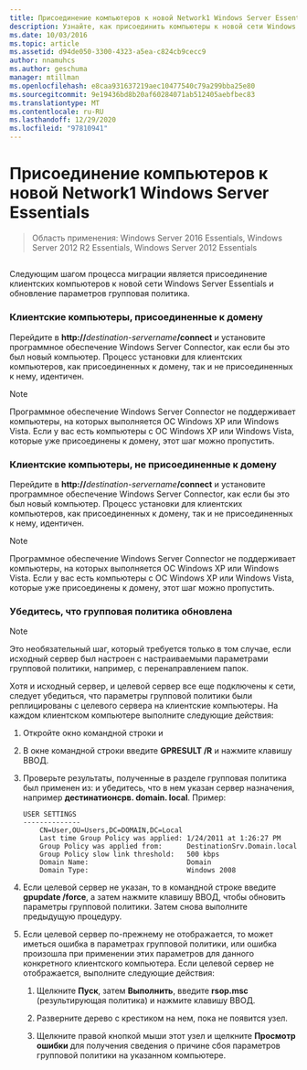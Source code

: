 ```yaml
---
title: Присоединение компьютеров к новой Network1 Windows Server Essentials
description: Узнайте, как присоединить компьютеры к новой сети Windows Server Essentials.
ms.date: 10/03/2016
ms.topic: article
ms.assetid: d94de050-3300-4323-a5ea-c824cb9cecc9
author: nnamuhcs
ms.author: geschuma
manager: mtillman
ms.openlocfilehash: e8caa931637219aec10477540c79a299bba25e80
ms.sourcegitcommit: 9e19436bd8b20af60284071ab512405aebfbec83
ms.translationtype: MT
ms.contentlocale: ru-RU
ms.lasthandoff: 12/29/2020
ms.locfileid: "97810941"
---
```

# <a name="join-computers-to-the-new-windows-server-essentials-network1"></a>Присоединение компьютеров к новой Network1 Windows Server Essentials

>Область применения: Windows Server 2016 Essentials, Windows Server 2012 R2 Essentials, Windows Server 2012 Essentials

##  <a name="BKMK_JoinComputers"></a>
 Следующим шагом процесса миграции является присоединение клиентских компьютеров к новой сети Windows Server Essentials и обновление параметров групповая политика.

### <a name="domain-joined-client-computers"></a>Клиентские компьютеры, присоединенные к домену
 Перейдите в **http://**<em>destination-servername</em>**/connect** и установите программное обеспечение Windows Server Connector, как если бы это был новый компьютер. Процесс установки для клиентских компьютеров, как присоединенных к домену, так и не присоединенных к нему, идентичен.

> [!NOTE]
>  Программное обеспечение Windows Server Connector не поддерживает компьютеры, на которых выполняется ОС Windows XP или Windows Vista. Если у вас есть компьютеры с ОС Windows XP или Windows Vista, которые уже присоединены к домену, этот шаг можно пропустить.

### <a name="non-domain-joined-client-computers"></a>Клиентские компьютеры, не присоединенные к домену
 Перейдите в **http://**<em>destination-servername</em>**/connect** и установите программное обеспечение Windows Server Connector, как если бы это был новый компьютер. Процесс установки для клиентских компьютеров, как присоединенных к домену, так и не присоединенных к нему, идентичен.

> [!NOTE]
>  Программное обеспечение Windows Server Connector не поддерживает компьютеры, на которых выполняется ОС Windows XP или Windows Vista. Если у вас есть компьютеры с ОС Windows XP или Windows Vista, которые уже присоединены к домену, этот шаг можно пропустить.

### <a name="ensure-that-group-policy-has-updated"></a>Убедитесь, что групповая политика обновлена

> [!NOTE]
>  Это необязательный шаг, который требуется только в том случае, если исходный сервер был настроен с настраиваемыми параметрами групповой политики, например, с перенаправлением папок.

 Хотя и исходный сервер, и целевой сервер все еще подключены к сети, следует убедиться, что параметры групповой политики были реплицированы с целевого сервера на клиентские компьютеры. На каждом клиентском компьютере выполните следующие действия:

1.  Откройте окно командной строки и

2.  В окне командной строки введите **GPRESULT /R** и нажмите клавишу ВВОД.

3.  Проверьте результаты, полученные в разделе групповая политика был применен из: и убедитесь, что в нем указан сервер назначения, например **дестинатионсрв. domain. local**. Пример:

    ```
    USER SETTINGS
    --------------
        CN=User,OU=Users,DC=DOMAIN,DC=Local
        Last time Group Policy was applied: 1/24/2011 at 1:26:27 PM
        Group Policy was applied from:      DestinationSrv.Domain.local
        Group Policy slow link threshold:   500 kbps
        Domain Name:                        Domain
        Domain Type:                        Windows 2008

    ```

4.  Если целевой сервер не указан, то в командной строке введите **gpupdate /force**, а затем нажмите клавишу ВВОД, чтобы обновить параметры групповой политики. Затем снова выполните предыдущую процедуру.

5.  Если целевой сервер по-прежнему не отображается, то может иметься ошибка в параметрах групповой политики, или ошибка произошла при применении этих параметров для данного конкретного клиентского компьютера. Если целевой сервер не отображается, выполните следующие действия:

    1.  Щелкните **Пуск**, затем **Выполнить**, введите **rsop.msc** (результирующая политика) и нажмите клавишу ВВОД.

    2.  Разверните дерево с крестиком на нем, пока не появится узел.

    3.  Щелкните правой кнопкой мыши этот узел и щелкните **Просмотр ошибки** для получения сведения о причине сбоя параметров групповой политики на указанном компьютере.
